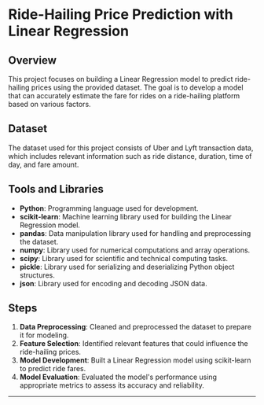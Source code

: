# Ride-Hailing Price Prediction with Linear Regression

## Overview

This project focuses on building a Linear Regression model to predict ride-hailing prices using the provided dataset. The goal is to develop a model that can accurately estimate the fare for rides on a ride-hailing platform based on various factors.

## Dataset

The dataset used for this project consists of Uber and Lyft transaction data, which includes relevant information such as ride distance, duration, time of day, and fare amount.

## Tools and Libraries

- **Python**: Programming language used for development.
- **scikit-learn**: Machine learning library used for building the Linear Regression model.
- **pandas**: Data manipulation library used for handling and preprocessing the dataset.
- **numpy**: Library used for numerical computations and array operations.
- **scipy**: Library used for scientific and technical computing tasks.
- **pickle**: Library used for serializing and deserializing Python object structures.
- **json**: Library used for encoding and decoding JSON data.

## Steps

1. **Data Preprocessing**: Cleaned and preprocessed the dataset to prepare it for modeling.
2. **Feature Selection**: Identified relevant features that could influence the ride-hailing prices.
3. **Model Development**: Built a Linear Regression model using scikit-learn to predict ride fares.
4. **Model Evaluation**: Evaluated the model's performance using appropriate metrics to assess its accuracy and reliability.
---
